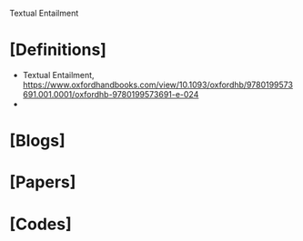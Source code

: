 Textual Entailment

# [Definitions]
+ Textual Entailment, https://www.oxfordhandbooks.com/view/10.1093/oxfordhb/9780199573691.001.0001/oxfordhb-9780199573691-e-024
+ 

# [Blogs]

# [Papers]

# [Codes]
